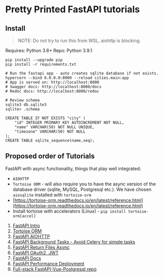 # Pretty Printed FastAPI tutorials

## Install

> NOTE: Do not try to run this from WSL, aiohttp is blocking.

Requires: Python 3.6+
Repo: Python 3.9.1

```Shell
pip install --upgrade pip
pip install -r requirements.txt

# Run the fastapi app - auto creates sqlite database if not exists.
hypercorn --bind 0.0.0.0:8000 --reload cities.main:app
# App is served on: http://localhost:8000
# Swagger docs: http://localhost:8000/docs
# Redoc docs: http://localhost:8000/redoc

# Review schema
sqlite3 db.sqlite3
sqlite> .schema

CREATE TABLE IF NOT EXISTS "city" (
    "id" INTEGER PRIMARY KEY AUTOINCREMENT NOT NULL,
    "name" VARCHAR(50) NOT NULL UNIQUE,
    "timezone" VARCHAR(50) NOT NULL
);
CREATE TABLE sqlite_sequence(name,seq);
```

## Proposed order of Tutorials

FastAPI with async functionality, things that play well integrated:

- `AIOHTTP`
- `Tortoise ORM` - will also require you to have the async version of the database driver (sqlite, MySQL, Postgresql etc.). We have chosen `aiosqlite` installed with `tortoise-orm`
- [https://tortoise-orm.readthedocs.io/en/latest/reference.html](https://tortoise-orm.readthedocs.io/en/latest/reference.html)
- Install tortoise with accelerators (Linux) - `pip install tortoise-orm[accel]`

1. [FastAPI Intro](https://www.youtube.com/watch?v=kCggyi_7pHg)
2. [Tortoise ORM](https://www.youtube.com/watch?v=vVjWeLVv97c)
3. [FastAPI AIOHTTP](https://www.youtube.com/watch?v=BalvzyKg_4k)
4. [FastAPI Background Tasks - Avoid Celery for simple tasks](https://www.youtube.com/watch?v=_yXOJvr5vOM)
5. [FastAPI Return Files Async](https://www.youtube.com/watch?v=vpTAqnAbowo&list=RDCMUC-QDfvrRIDB6F0bIO4I4HkQ&index=5)
6. [FastAPI OAuth2, JWT](https://www.youtube.com/watch?v=6hTRw_HK3Ts)
7. [FastAPI Docs](https://fastapi.tiangolo.com/)
8. [FastAPI Performance Deployment](https://fastapi.tiangolo.com/deployment/docker/)
9. [Full-stack FastAPI-Vue-Postgresql repo](https://github.com/tiangolo/full-stack-fastapi-postgresql)
